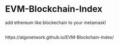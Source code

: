 # EVM-Blockchain-Index
add ethereum like blockechain to your metamask!

<br>
https://algonetwork.github.io/EVM-Blockchain-Index/
